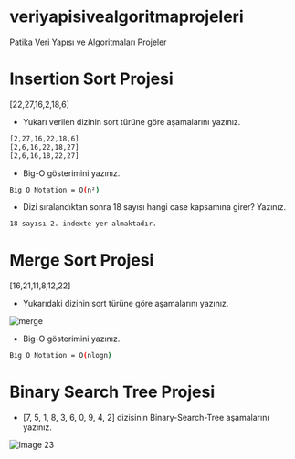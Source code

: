 # veriyapisivealgoritmaprojeleri
Patika Veri Yapısı ve Algoritmaları Projeler

# Insertion Sort Projesi

[22,27,16,2,18,6]

* Yukarı verilen dizinin sort türüne göre aşamalarını yazınız.

``` bash
[2,27,16,22,18,6]
[2,6,16,22,18,27]
[2,6,16,18,22,27]
```

* Big-O gösterimini yazınız.

``` bash
Big O Notation = O(n²)
```

* Dizi sıralandıktan sonra 18 sayısı hangi case kapsamına girer? Yazınız.

``` bash
18 sayısı 2. indexte yer almaktadır.
```

# Merge Sort Projesi

[16,21,11,8,12,22]

* Yukarıdaki dizinin sort türüne göre aşamalarını yazınız.

![merge](https://user-images.githubusercontent.com/94282227/160982205-55848b85-9e9d-40b0-95c4-c216b5de1a43.jpg)

* Big-O gösterimini yazınız.

``` bash
Big O Notation = O(nlogn)
```

# Binary Search Tree Projesi

* [7, 5, 1, 8, 3, 6, 0, 9, 4, 2] dizisinin Binary-Search-Tree aşamalarını yazınız.

![Image 23](https://user-images.githubusercontent.com/94282227/161368412-aeb30ad0-41b2-4e6b-b916-bd1da23e7337.jpg)


